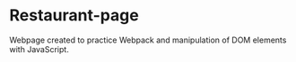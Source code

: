 # Restaurant-page

Webpage created to practice Webpack and manipulation of DOM elements with JavaScript.